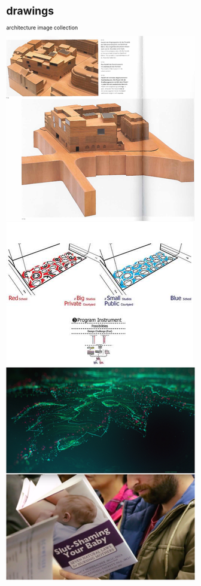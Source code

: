 # drawings

architecture image collection

![Scanned_from_a_Xerox_Multifunction_Device_(11)](<./model/Scanned_from_a_Xerox_Multifunction_Device_(11).jpg>)
![yaohua_wang_Subway_Terminal_Building_New_Sci-arc_F616866651662DAC36C798CF6086765C_500[1]](<./project_multiple/yaohua_wang_Subway_Terminal_Building_New_Sci-arc_F616866651662DAC36C798CF6086765C_500[1].jpg>)
![2018.The.Leaf.Make.2.Digital.a9450567604359.5b3f511eb7acc](<./vfx/2018.The.Leaf.Make.2.Digital.a9450567604359.5b3f511eb7acc.jpg>)
![hill-at-all_(5)](<./issue_idea/hill-at-all_(5).png>)

